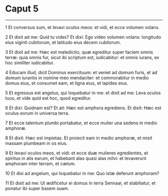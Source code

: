 # Caput 5

***

1 Et conversus sum, et levavi oculos meos: et vidi, et ecce volumen volans.

2 Et dixit ad me: Quid tu vides? Et dixi: Ego video volumen volans: longitudo eius viginti cubitorum, et latitudo eius decem cubitorum.

3 Et dixit ad me: Hæc est maledictio, quæ egreditur super faciem omnis terræ: quia omnis fur, sicut ibi scriptum est, iudicabitur: et omnis iurans, ex hoc similiter iudicabitur.

4 Educam illud, dicit Dominus exercituum: et veniet ad domum furis, et ad domum iurantis in nomine meo mendaciter: et commorabitur in medio domus eius, et consumet eam, et ligna eius, et lapides eius.

5 Et egressus est angelus, qui loquebatur in me: et dixit ad me: Leva oculos tuos, et vide quid est hoc, quod egreditur.

6 Et dixi: Quidnam est? Et ait: Hæc est amphora egrediens. Et dixit: Hæc est oculus eorum in universa terra.

7 Et ecce talentum plumbi portabatur, et ecce mulier una sedens in medio amphoræ.

8 Et dixit: Hæc est impietas. Et proiecit eam in medio amphoræ, et misit massam plumbeam in os eius.

9 Et levavi oculos meos, et vidi: et ecce duæ mulieres egredientes, et spiritus in alis earum, et habebant alas quasi alas milvi: et levaverunt amphoram inter terram, et cælum.

10 Et dixi ad angelum, qui loquebatur in me: Quo istæ deferunt amphoram?

11 Et dixit ad me: Ut ædificetur ei domus in terra Sennaar, et stabiliatur, et ponatur ibi super basem suam.

